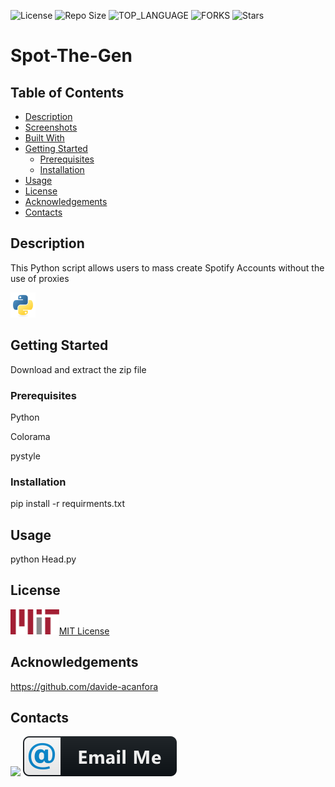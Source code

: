 ![License](https://img.shields.io/github/license/AcidClown/Spot-The-Gen.svg?style=for-the-badge) ![Repo Size](https://img.shields.io/github/languages/code-size/AcidClown/Spot-The-Gen.svg?style=for-the-badge) ![TOP_LANGUAGE](https://img.shields.io/github/languages/top/AcidClown/Spot-The-Gen.svg?style=for-the-badge) ![FORKS](https://img.shields.io/github/forks/AcidClown/Spot-The-Gen.svg?style=for-the-badge&social) ![Stars](https://img.shields.io/github/stars/AcidClown/Spot-The-Gen.svg?style=for-the-badge)
    
# Spot-The-Gen

## Table of Contents

- [Description](#description)
- [Screenshots](#screenshots)
- [Built With](#built-with)
- [Getting Started](#getting-started)
  - [Prerequisites](#prerequisites)
  - [Installation](#installation)
- [Usage](#usage)
- [License](#license)
- [Acknowledgements](#acknowledgements)
- [Contacts](#contacts)

## Description

This Python script allows users to mass create Spotify Accounts without the use of proxies


<a href="https://www.python.org/"><img src="https://raw.githubusercontent.com/devicons/devicon/master/icons/python/python-original.svg" height="40px" width="40px" /></a>

## Getting Started

Download and extract the zip file

### Prerequisites

Python

Colorama

pystyle



### Installation

pip install -r requirments.txt


## Usage

python Head.py


## License

<a href="https://choosealicense.com/licenses/mit/"><img src="https://raw.githubusercontent.com/johnturner4004/readme-generator/master/src/components/assets/images/mit.svg" height=40 />MIT License</a>

## Acknowledgements

https://github.com/davide-acanfora

## Contacts

<a href="https://www.linkedin.com/in/"><img src="https://img.shields.io/badge/LinkedIn-0077B5?style=for-the-badge&logo=linkedin&logoColor=white" /></a>  <a href="mailto:josh72047204+git@gmail.com"><img src=https://raw.githubusercontent.com/johnturner4004/readme-generator/master/src/components/assets/images/email_me_button_icon_151852.svg /></a>
